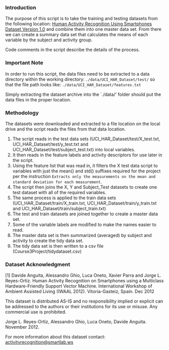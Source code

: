 ### Introduction

The purpose of this script is to take the training and testing datasets from the following location:
[Human Activity Recognition Using Smartphones Dataset Version 1.0](https://d396qusza40orc.cloudfront.net/getdata%2Fprojectfiles%2FUCI%20HAR%20Dataset.zip)
and combine them into one master data set.  From there we can create a summary data set that
calculates the means of each variable by the subject and activity group.  

Code comments in the script describe the details of the process.

### Important Note

In order to run this script, the data files need to be extracted to a data directory within the working
directory:
`./data/UCI_HAR_Dataset/test/`
so that the file path looks like:
`./data/UCI_HAR_Dataset/features.txt`

Simply extracting the dataset archive into the `./data/' folder should put the data files in the 
proper location.

### Methodology

The datasets were downloaded and extracted to a file location on the local drive and the script
reads the files from that data location.

1. The script reads in the test data sets (UCI_HAR_Dataset/test/X_test.txt, UCI_HAR_Dataset/test/y_test.txt 
and UCI_HAR_Dataset/test/subject_test.txt) into local variables.  
2. It then reads in the feature labels and activity descriptors for use later in the script.
3. Using the feature list that was read in, it filters the X test data script to variables with 
just the mean() and std() suffixes required for the project per the instruction 
`Extracts only the measurements on the mean and standard deviation for each measurement`.  
4. The script then joins the X, Y and Subject_Test datasets to create one test dataset with all of the
required variables.
5. The same process is applied to the train data sets (UCI_HAR_Dataset/train/X_train.txt, 
UCI_HAR_Dataset/train/y_train.txt and UCI_HAR_Dataset/train/subject_train.txt)
6. The test and train datasets are joined together to create a master data set.
7. Some of the variable labels are modified to make the names easier to read.
8. The master data set is then summarized (averaged) by subject and activity to create the tidy data set.
9. The tidy data set is then written to a csv file (Course3Project/tidydataset.csv)

### Dataset Acknowledgment

[1] Davide Anguita, Alessandro Ghio, Luca Oneto, Xavier Parra and Jorge L. Reyes-Ortiz. Human Activity Recognition on Smartphones using a Multiclass Hardware-Friendly Support Vector Machine. International Workshop of Ambient Assisted Living (IWAAL 2012). Vitoria-Gasteiz, Spain. Dec 2012

This dataset is distributed AS-IS and no responsibility implied or explicit can be addressed to the authors or their institutions for its use or misuse. Any commercial use is prohibited.

Jorge L. Reyes-Ortiz, Alessandro Ghio, Luca Oneto, Davide Anguita. November 2012.

For more information about this dataset contact: activityrecognition@smartlab.ws